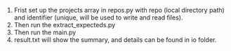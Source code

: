 1. Frist set up the projects array in repos.py with repo (local directory path) and identifier (unique, will be used to write and read files).
2. Then run the extract_expecteds.py
3. Then run the main.py
4. result.txt will show the summary, and details can be found in io folder.